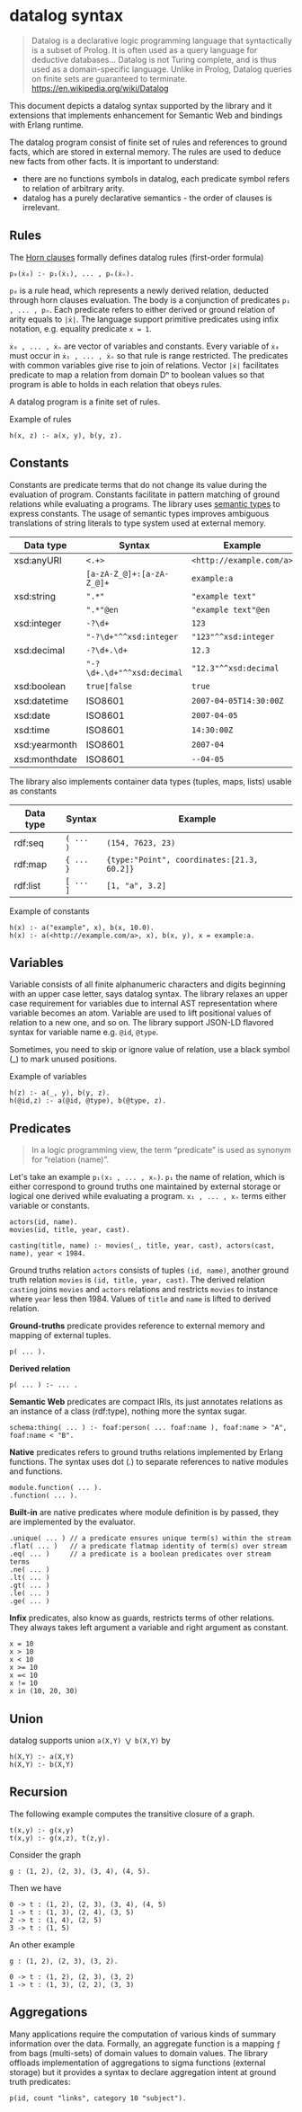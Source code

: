 # datalog syntax

> Datalog is a declarative logic programming language that syntactically is a subset of Prolog. It is often used as a query language for deductive databases... Datalog is not Turing complete, and is thus used as a domain-specific language. Unlike in Prolog, Datalog queries on finite sets are guaranteed to terminate.
> https://en.wikipedia.org/wiki/Datalog

This document depicts a datalog syntax supported by the library and it extensions that implements enhancement for Semantic Web and bindings with Erlang runtime.

The datalog program consist of finite set of rules and references to ground facts, which are stored in external memory. The rules are used to deduce new facts from other facts. It is important to understand: 
* there are no functions symbols in datalog, each predicate symbol refers to relation of arbitrary arity.
* datalog has a purely declarative semantics - the order of clauses is irrelevant.

## Rules

The [Horn clauses](https://en.wikipedia.org/wiki/Horn_clause) formally defines datalog rules (first-order formula)

```
p₀(ẋ₀) :- p₁(ẋ₁), ... , pₙ(ẋₙ).
```

`p₀` is a rule head, which represents a newly derived relation, deducted through horn clauses evaluation. The body is a conjunction of predicates `p₁ , ... , pₙ`. Each predicate refers to either derived or ground relation of arity equals to `|ẋ|`. The language support primitive predicates using infix notation, e.g. equality predicate `x = 1`. 

`ẋ₀ , ... , ẋₙ` are vector of variables and constants. Every variable of `ẋ₀` must occur in `ẋ₁ , ... , ẋₙ` so that rule is range restricted. The predicates with common variables give rise to join of relations. Vector `|ẋ|` facilitates predicate to map a relation from domain Dⁿ to boolean values so that program is able to holds in each relation that obeys rules.

A datalog program is a finite set of rules.

Example of rules

```
h(x, z) :- a(x, y), b(y, z).
```

## Constants

Constants are predicate terms that do not change its value during the evaluation of program. Constants facilitate in pattern matching of ground relations while evaluating a programs. The library uses [semantic types](https://github.com/fogfish/semantic/blob/master/doc/datatype.md) to express constants. The usage of semantic types improves ambiguous translations of string literals to type system used at external memory. 

Data type | Syntax | Example
--- | --- | ---
xsd:anyURI |  `<.+>` | `<http://example.com/a>`
|| `[a-zA-Z_@]+:[a-zA-Z_@]+` | `example:a`
xsd:string | `".*"` | `"example text"`
|| `".*"@en` | `"example text"@en`
xsd:integer | `-?\d+` | `123`
|| `"-?\d+"^^xsd:integer` | `"123"^^xsd:integer`
xsd:decimal | `-?\d+.\d+` | `12.3`
|| `"-?\d+.\d+"^^xsd:decimal` | `"12.3"^^xsd:decimal`
xsd:boolean | `true\|false` | `true`
xsd:datetime | ISO8601 | `2007-04-05T14:30:00Z`
xsd:date | ISO8601 | `2007-04-05`
xsd:time | ISO8601 | `14:30:00Z`
xsd:yearmonth | ISO8601 | `2007-04`
xsd:monthdate | ISO8601 | `--04-05`

The library also implements container data types (tuples, maps, lists) usable as constants

Data type | Syntax | Example
--- | --- | ---
rdf:seq |  `( ... )` | `(154, 7623, 23)`
rdf:map |  `{ ... }` | `{type:"Point", coordinates:[21.3, 60.2]}`
rdf:list|  `[ ... ]` | `[1, "a", 3.2]`


Example of constants

```
h(x) :- a("example", x), b(x, 10.0).
h(x) :- a(<http://example.com/a>, x), b(x, y), x = example:a.
```

## Variables

Variable consists of all finite alphanumeric characters and digits beginning with an upper case letter, says datalog syntax. The library relaxes an upper case requirement for variables due to internal AST representation where variable becomes an atom. Variable are used to lift positional values of relation to a new one, and so on. The library support JSON-LD flavored syntax for variable name e.g. `@id`, `@type`.

Sometimes, you need to skip or ignore value of relation, use a black symbol (\_) to mark unused positions. 

Example of variables

```
h(z) :- a(_, y), b(y, z).
h(@id,z) :- a(@id, @type), b(@type, z).
```

## Predicates

> In a logic programming view, the term “predicate” is used as synonym for “relation (name)”.

Let's take an example `p₁(x₁ , ... , xₙ)`. `p₁` the name of relation, which is either correspond to ground truths one maintained by external storage or logical one derived while evaluating a program. `x₁ , ... , xₙ` terms either variable or constants.

```
actors(id, name).
movies(id, title, year, cast).

casting(title, name) :- movies(_, title, year, cast), actors(cast, name), year < 1984.
```

Ground truths relation `actors` consists of tuples `(id, name)`, another ground truth relation `movies` is `(id, title, year, cast)`. The derived relation `casting` joins `movies` and `actors` relations and restricts `movies` to instance where `year` less then 1984. Values of `title` and `name` is lifted to derived relation.

**Ground-truths** predicate provides reference to external memory and mapping of external tuples.  

```
p( ... ).
```

**Derived relation**

```
p( ... ) :- ... .
```

**Semantic Web** predicates are compact IRIs, its just annotates relations as an instance of a class (rdf:type), nothing more the syntax sugar. 

```
schema:thing( ... ) :- foaf:person( ... foaf:name ), foaf:name > "A", foaf:name < "B".
```

**Native** predicates refers to ground truths relations implemented by Erlang functions. The syntax uses dot (.) to separate references to native modules and functions. 

```
module.function( ... ).
.function( ... ).
``` 

**Built-in** are native predicates where module definition is by passed, they are implemented by the evaluator. 

```
.unique( ... ) // a predicate ensures unique term(s) within the stream
.flat( ... )   // a predicate flatmap identity of term(s) over stream
.eq( ... )     // a predicate is a boolean predicates over stream terms
.ne( ... )
.lt( ... )
.gt( ... )
.le( ... )
.ge( ... )
``` 

**Infix** predicates, also know as guards, restricts terms of other relations. They always takes left argument a variable and right argument as constant.

```
x = 10
x > 10
x < 10
x >= 10
x =< 10
x != 10
x in (10, 20, 30)
``` 

## Union

datalog supports union `a(X,Y) ⋁ b(X,Y)` by

```
h(X,Y) :- a(X,Y)
h(X,Y) :- b(X,Y)
```

## Recursion

The following example computes the transitive closure of a graph.

```
t(x,y) :- g(x,y) 
t(x,y) :- g(x,z), t(z,y).
```

Consider the graph

```
g : (1, 2), (2, 3), (3, 4), (4, 5). 
```

Then we have

```
0 -> t : (1, 2), (2, 3), (3, 4), (4, 5)
1 -> t : (1, 3), (2, 4), (3, 5)
2 -> t : (1, 4), (2, 5)
3 -> t : (1, 5)
```

An other example

```
g : (1, 2), (2, 3), (3, 2).

0 -> t : (1, 2), (2, 3), (3, 2)
1 -> t : (1, 3), (2, 2), (3, 3)
```

## Aggregations

Many applications require the computation of various kinds of summary information over the data. Formally, an aggregate function is a mapping `ƒ` from bags (multi-sets) of domain values to domain values. The library offloads implementation of aggregations to sigma functions (external storage) but it provides a syntax to declare aggregation intent at ground truth predicates:

```
p(id, count "links", category 10 "subject").
```



